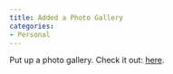 ```yaml
---
title: Added a Photo Gallery
categories:
- Personal
---
```

Put up a photo gallery. Check it out: [here](http://web.archive.org/web/20020806190022/http://united.dnsprotect.com/~lightin/powdahound/gallery/).
